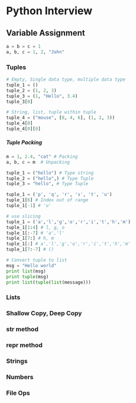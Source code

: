 # Python Interview

## Variable Assignment
```python
a = b = c = 1
a, b, c = 1, 2, "John"
```

### Tuples
```python
# Empty, Single data type, multiple data type
tuple_1 = ()
tuple_2 = (1, 2, 3)
tuple_3 = (1, "Hello", 3.4)
tuple_3[0]

# String, list, tuple within tuple
tuple_4 = ("mouse", [8, 4, 6], (1, 2, 3))
tuple_4[0]
tuple_4[0][0]
```
##### Tuple Packing
```python
m = 1, 2.4, "cat" # Packing
a, b, c = m  # Unpacking
```

```python
tuple_1 = ("hello") # Type string
tuple_2 = ("hello",) # Type Tuple
tuple_3 = "hello", # Type Tuple
```

```python
tuple_1 = ('p', 'q', 'r', 's', 't', 'u')
tuple_1[6] # Index out of range
tuple_1[-1] # 'u'
```

```python
# use slicing
tuple_1 = ('a','l','g','o','r','i','t','h','m')
tuple_1[1:4] # l, g, o
tuple_1[:-7] # 'a','l'
tuple_1[7:] # h, m
tuple_1[:] # a','l','g','o','r','i','t','h','m'
tuple_1[7:-7] # ()
```

```python
# Convert tuple to list
msg = "Hello world"
print list(msg)
print tuple(msg)
print list(tuple(list(message)))
```

### Lists

### Shallow Copy, Deep Copy

### __str__ method

### __repr__ method

### Strings

### Numbers

### File Ops
